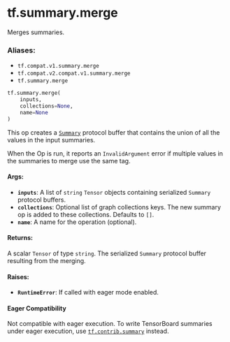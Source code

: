 <div itemscope itemtype="http://developers.google.com/ReferenceObject">
<meta itemprop="name" content="tf.summary.merge" />
<meta itemprop="path" content="Stable" />
</div>

# tf.summary.merge

Merges summaries.

### Aliases:

* `tf.compat.v1.summary.merge`
* `tf.compat.v2.compat.v1.summary.merge`
* `tf.summary.merge`

``` python
tf.summary.merge(
    inputs,
    collections=None,
    name=None
)
```

<!-- Placeholder for "Used in" -->

This op creates a
[`Summary`](https://www.tensorflow.org/code/tensorflow/core/framework/summary.proto)
protocol buffer that contains the union of all the values in the input
summaries.

When the Op is run, it reports an `InvalidArgument` error if multiple values
in the summaries to merge use the same tag.

#### Args:


* <b>`inputs`</b>: A list of `string` `Tensor` objects containing serialized `Summary`
  protocol buffers.
* <b>`collections`</b>: Optional list of graph collections keys. The new summary op is
  added to these collections. Defaults to `[]`.
* <b>`name`</b>: A name for the operation (optional).


#### Returns:

A scalar `Tensor` of type `string`. The serialized `Summary` protocol
buffer resulting from the merging.



#### Raises:


* <b>`RuntimeError`</b>: If called with eager mode enabled.



#### Eager Compatibility
Not compatible with eager execution. To write TensorBoard
summaries under eager execution, use <a href="../../tf/contrib/summary.md"><code>tf.contrib.summary</code></a> instead.

